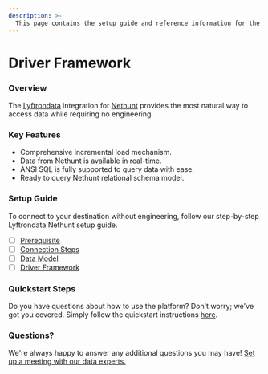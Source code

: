 ```yaml
---
description: >-
  This page contains the setup guide and reference information for the Nethunt source connector.
---
```


# Driver Framework

### Overview

The [Lyftrondata](https://www.lyftrondata.com/) integration for [Nethunt](None) provides the most natural way to access data while requiring no engineering.

### Key Features

* Comprehensive incremental load mechanism.
* Data from Nethunt is available in real-time.&#x20;
* ANSI SQL is fully supported to query data with ease.
* Ready to query Nethunt relational schema model.

### Setup Guide

To connect to your destination without engineering, follow our step-by-step Lyftrondata Nethunt setup guide.

* [ ] [Prerequisite](../prerequisite.md)
* [ ] [Connection Steps](../connection-steps.md)
* [ ] [Data Model](../data-model/erd.md)
* [ ] [Driver Framework](../driver-framework/)

### Quickstart Steps

Do you have questions about how to use the platform? Don't worry; we've got you covered. Simply follow the quickstart instructions [here](../driver-framework/README.md).

### Questions? <a href="#questions" id="questions"></a>

We're always happy to answer any additional questions you may have! [Set up a meeting with our data experts.](https://www.lyftrondata.com/book-a-meeting/)


